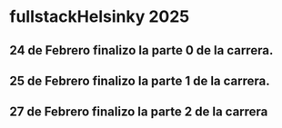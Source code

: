 # fullstackHelsinky 2025

## 24 de Febrero finalizo la parte 0 de la carrera.

## 25 de Febrero finalizo la parte 1 de la carrera.

## 27 de Febrero finalizo la parte 2 de la carrera
